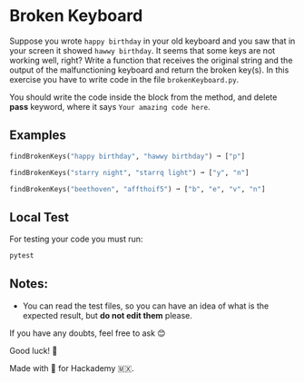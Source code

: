 # Broken Keyboard


Suppose you wrote `happy birthday` in your old keyboard and you saw that in your screen it showed `hawwy birthday`. It seems that some keys are not working well, right? Write a function that receives the original string and the output of the malfunctioning keyboard and return the broken key(s).
In this exercise you have to write code in the file `brokenKeyboard.py`.

You should write the code inside the block from the method, and delete **pass** keyword, where it says `Your amazing code here`.

## Examples

```python
findBrokenKeys("happy birthday", "hawwy birthday") ➞ ["p"]

findBrokenKeys("starry night", "starrq light") ➞ ["y", "n"]

findBrokenKeys("beethoven", "affthoif5") ➞ ["b", "e", "v", "n"]

```

## Local Test

For testing your code you must run: 

```sh
pytest

```

## Notes:

- You can read the test files, so you can have an idea of what is the expected result, but **do not edit them** please.

If you have any doubts, feel free to ask 😊

Good luck! 🚀

Made with 💚 for Hackademy 🇲🇽.